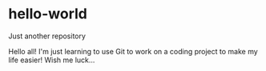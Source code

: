 # hello-world
Just another repository

Hello all! 
I'm just learning to use Git to work on a coding project to make my life easier! Wish me luck...
